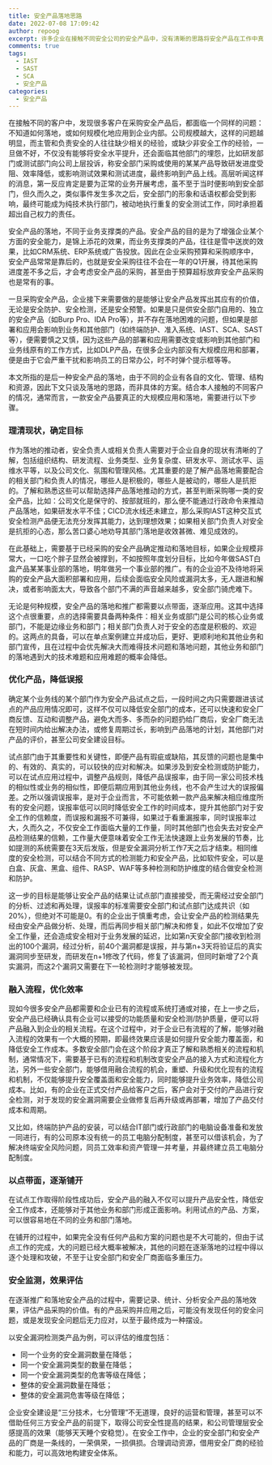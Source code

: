 ```yaml
---
title: 安全产品落地思路
date: 2022-07-08 17:09:42
author: repoog
excerpt: 许多企业在接触不同安全公司的安全产品中，没有清晰的思路将安全产品在工作中真正运用落地，导致安全预算的浪费，又或者安全工作的低效。笔者在接触不同的企业的安全部门过程中，发现共性的问题是一致的，即没有清晰的产品落地思路，因此本文特意介绍安全产品在企业安全建设过程中的落地思路。
comments: true
tags:
  - IAST
  - SAST
  - SCA
  - 安全产品
categories:
  - 安全产品
---
```


在接触不同的客户中，发现很多客户在采购安全产品后，都面临一个同样的问题：不知道如何落地，或如何规模化地应用到企业内部。公司规模越大，这样的问题越明显，而主管和负责安全的人往往缺少相关的经验，或缺少非安全工作的经验，一旦做不好，不仅没有能够将安全水平提升，还会面临其他部门的埋怨，比如研发部门或测试部门向公司上层投诉，称安全部门采购或使用的某某产品导致研发进度受阻、效率降低，或影响测试效果和测试进度，最终影响到产品上线。高层听闻这样的消息，第一反应肯定是要为正常的业务开展考虑，虽不至于当时便影响到安全部门，但久而久之，类似事件发生多次之后，安全部门的形象和话语权都会受到影响，最终可能成为纯技术执行部门，被动地执行重复的安全测试工作，同时承担着超出自己权力的责任。

安全产品的落地，不同于业务支撑类的产品。安全产品的目的是为了增强企业某个方面的安全能力，是锦上添花的效果，而业务支撑类的产品，往往是雪中送炭的效果，比如CRM系统、ERP系统或广告投放。因此在企业采购预算和采购顺序中，安全产品常常是靠后的，也就是安全采购往往不会在一年的Q1开展，待其他采购进度差不多之后，才会考虑安全产品的采购，甚至由于预算超标放弃安全产品采购也是常有的事。

一旦采购安全产品，企业接下来需要做的是能够让安全产品发挥出其应有的价值，无论是安全防护、安全检测，还是安全预警。如果是只是供安全部门自用的、独立的安全产品（如Burp Pro、IDA Pro等），并不存在落地困难的问题，但如果是部署和应用会影响到业务和其他部门（如终端防护、准入系统、IAST、SCA、SAST等），便需要慎之又慎，因为这些产品的部署和应用需要改变或影响到其他部门和业务线原有的工作方式，比如DLP产品，在很多企业内部没有大规模应用和部署，便是由于它会严重干扰和影响员工的日常办公，时不时弹个提示框等等。

本文所指的是后一种安全产品的落地，由于不同的企业有各自的文化、管理、结构和资源，因此下文只谈及落地的思路，而非具体的方案。结合本人接触的不同客户的情况，通常而言，一款安全产品要真正的大规模应用和落地，需要进行以下步骤。

### **理清现状，确定目标**

作为落地的推动者，安全负责人或相关负责人需要对于企业自身的现状有清晰的了解，包括组织结构、研发流程、业务类型、业务复杂度、研发水平、测试水平、运维水平等，以及公司文化、氛围和管理风格。尤其重要的是了解产品落地需要配合的相关部门和负责人的情况，哪些人是积极的，哪些人是被动的，哪些人是抗拒的。了解和熟悉这些可以帮助选择产品落地推动的方式，甚至判断采购哪一类的安全产品，比如：公司文化是保守的、按部就班的，那么便不能通过行政命令来推动产品落地，如果研发水平不佳；CICD流水线还未建立，那么采购IAST这种交互式安全检测产品便无法充分发挥其能力，达到理想效果；如果相关部门负责人对安全是抗拒的心态，那么苦口婆心地劝导其部门落地是收效甚微、难见成效的。

在此基础上，需要基于已经采购的安全产品确定推动和落地目标，如果企业规模非常大，一口吃个胖子显然会被撑到，不如按照年度划分目标，比如今年做SAST白盒产品某某事业部的落地，明年做另一个事业部的推广。有的企业迫不及待地将采购的安全产品大面积部署和应用，后续会面临安全风险或漏洞太多，无人跟进和解决，或者影响面太大，导致各个部门不满的声音越来越多，安全部门骑虎难下。

无论是何种规模，安全产品的落地和推广都需要以点带面，逐渐应用。这其中选择这个点很重要，点的选择需要具备两种条件：相关业务或部门是公司的核心业务或部门，不能是边缘业务和部门；相关部门负责人对于安全的态度是积极的、欢迎的。这两点的具备，可以在单点案例建立并成功后，更好、更顺利地和其他业务和部门宣传，且在过程中会优先解决大而难得技术问题和落地问题，其他业务和部门的落地遇到大的技术难题和应用难题的概率会降低。

### **优化产品，降低误报**

确定某个业务线的某个部门作为安全产品试点之后，一段时间之内只需要跟进该试点的产品应用情况即可，这样不仅可以降低安全部门的成本，还可以快速和安全厂商反馈、互动和调整产品，避免大而多、多而杂的问题扔给厂商后，安全厂商无法在短时间内给出解决办法，或修复周期过长，影响到产品落地的计划，其他部门对产品的评价，甚至公司安全建设目标。

试点部门由于其重要性和关键性，即便产品有瑕疵或缺陷，其反馈的问题也是集中的、有效的、真实的，可以较快的应对和解决。如果涉及到安全检测或防护能力，可以在试点应用过程中，调整产品规则，降低产品误报率，由于同一家公司技术栈的相似性或业务的相似性，即便后期应用到其他业务线，也不会产生过大的误报偏差。之所以强调误报率，是对于企业而言，不可能依赖一款产品来解决相应维度所有的安全问题，误报率低可以同时降低安全工作的时间成本，提升其他部门对于安全工作的信赖度，而误报和漏报不可兼得，如果过于看重漏报率，同时误报率过大，久而久之，不仅安全工作面临大量的工作量，同时其他部门也会失去对安全产品检测结果的信赖，工作量大便意味着安全工作无法快速跟上业务发展的节奏，比如提测的系统需要在3天后发版，但是安全漏洞分析工作7天之后才结束。相同维度的安全检测，可以结合不同方式的检测能力和安全产品，比如软件安全，可以是白盒、灰盒、黑盒、组件、RASP、WAF等多种检测和防护维度的结合做安全检测和防护。

这一步的目标是能够让安全产品的结果让试点部门直接接受，而无需经过安全部门的分析、过滤和再处理，误报率的标准需要安全部门和试点部门达成共识（如20%），但绝对不可能是0。有的企业出于慎重考虑，会让安全产品的检测结果先经由安全产品做分析、处理，而后再同步相关部门解决和修复，如此不仅增加了安全工作量，还会造成安全相对于业务发展的延迟，比如第n天安全部门接收到检测出的100个漏洞，经过分析，前40个漏洞都是误报，并与第n+3天将验证后的真实漏洞同步至研发，而研发在n+1修改了代码，修复了该漏洞，但同时新增了2个真实漏洞，而这2个漏洞又需要在下一轮检测时才能够被发现。

### **融入流程，优化效率**

现如今很多安全产品都需要和企业已有的流程或系统打通或对接，在上一步之后，安全产品已经确认具有企业可以接受的功能质量和安全检测/防护质量，便可以将产品融入到企业的相关流程。在这个过程中，对于企业已有流程的了解，能够对融入流程的效果有一个大概的预期，即最终效果应该是如何提升安全能力覆盖面，和降低安全工作成本。多数安全部门会在这个阶段才真正了解和熟悉相关的流程和机制，通常情况下，需要基于已有的流程和机制改变安全产品的接入方式和流程化方法，另外一些安全部门，能够借用融合流程的机会，重塑、升级和优化现有的流程和机制，不仅能够提升安全覆盖面和安全能力，同时能够提升业务效率，降低公司成本。比如，有的企业在正式交付产品给客户之后，客户会对于交付的产品进行安全检测，对于发现的安全漏洞需要企业做修复后再升级或再部署，增加了产品交付成本和周期。

又比如，终端防护产品的安装，可以结合IT部门或行政部门的电脑设备准备和发放一同进行，有的公司原本没有统一的员工电脑分配制度，甚至可以借该机会，为了解决终端安全风险问题，同员工效率和资产管理一并考量，并最终建立员工电脑分配制度。

### **以点带面，逐渐铺开**

在试点工作取得阶段性成功后，安全产品的融入不仅可以提升产品安全性，降低安全工作成本，还能够对于其他业务和部门形成正面影响。利用试点的产品、方案，可以很容易地在不同的业务和部门落地。

在铺开的过程中，如果完全没有任何产品和方案的问题也是不大可能的，但由于试点工作的完成，大的问题已经大概率被解决，其他的问题在逐渐落地的过程中得以逐个处理和攻破，不至于让安全部门和安全厂商面临多重压力。

### **安全监测，效果评估**

在逐渐推广和落地安全产品的过程中，需要记录、统计、分析安全产品的落地效果，评估产品采购的价值。有的产品采购并应用之后，可能没有发现任何的安全问题，或是发现安全问题后无力应对，以至于最终成为一种摆设。

以安全漏洞检测类产品为例，可以评估的维度包括：

* 同一个业务的安全漏洞数量在降低；
* 同一个安全漏洞类型的数量在降低；
* 同一个安全漏洞类型的危害等级在降低；
* 整体的安全漏洞数量在降低；
* 整体的安全漏洞危害等级在降低；

企业安全建设是“三分技术，七分管理”不无道理，良好的运营和管理，甚至可以不借助任何三方安全产品的前提下，取得公司安全性提高的结果，和公司管理层安全感提高的效果（能够天天睡个安稳觉）。在安全工作中，企业的安全部门和安全产品的厂商是一条线的，一荣俱荣，一损俱损。合理调动资源，借用安全厂商的经验和能力，可以高效地构建安全体系。